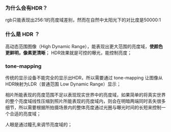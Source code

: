 ### 为什么会有HDR？
rgb只能表现出256:1的亮度域差别，然而在自然中太阳光下的对比度是50000:1

### 什么是 HDR ？
高动态范围图像（High Dynamic Range），能表现出更大范围的亮度域，**使颜色更鲜明，像素更清晰**；
HDR效果就是可控的曝光，能控制亮度；

### tone-mapping
传统的显示设备不能完全的显示出HDR，所以需要通过 tone-mapping 让图像从HDR映射为LDR（普通范围 Low Dynamic Range）显示；

相片所能表现的亮度范围不足以表现现实世界中的亮度域，如果简单的将真实世界的整个亮度域线性压缩到照片所能表现的亮度域内，则会在明暗两端同时丢失很多细节，所以需要根据所拍摄场景内的整体亮度通过光圈与曝光时间的长短来控制一个合适的亮度域；

人眼是通过瞳孔来调节亮度域的；

